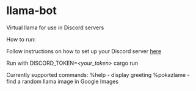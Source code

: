 # llama-bot
Virtual llama for use in Discord servers

How to run:

Follow instructions on how to set up your Discord server [here](https://developers.facebook.com/blog/post/2020/09/30/build-discord-bot-with-rust-and-serenity/)

Run with DISCORD_TOKEN=_<your_token>_ cargo run

Currently supported commands:
%help - display greeting
%pokazlame - find a random llama image in Google Images
